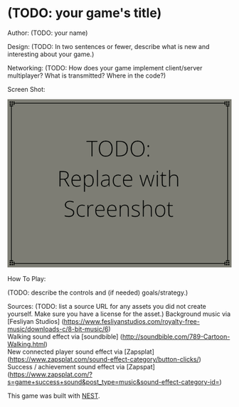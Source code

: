 # (TODO: your game's title)

Author: (TODO: your name)

Design: (TODO: In two sentences or fewer, describe what is new and interesting about your game.)

Networking: (TODO: How does your game implement client/server multiplayer? What is transmitted? Where in the code?)

Screen Shot:

![Screen Shot](screenshot.png)

How To Play:

(TODO: describe the controls and (if needed) goals/strategy.)

Sources: (TODO: list a source URL for any assets you did not create yourself. Make sure you have a license for the asset.)
Background music via [Fesliyan Studios] (https://www.fesliyanstudios.com/royalty-free-music/downloads-c/8-bit-music/6) <br />
Walking sound effect via [soundbible] (http://soundbible.com/789-Cartoon-Walking.html) <br />
New connected player sound effect via [Zapsplat] (https://www.zapsplat.com/sound-effect-category/button-clicks/) <br />
Success / achievement sound effect via [Zapspat] (https://www.zapsplat.com/?s=game+success+sound&post_type=music&sound-effect-category-id=) <br />

This game was built with [NEST](NEST.md).

